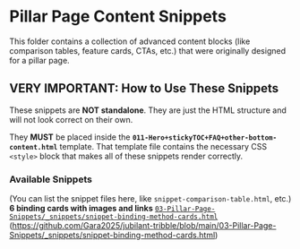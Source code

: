 # Pillar Page Content Snippets

This folder contains a collection of advanced content blocks (like comparison tables, feature cards, CTAs, etc.) that were originally designed for a pillar page.

## VERY IMPORTANT: How to Use These Snippets

These snippets are **NOT standalone**. They are just the HTML structure and will not look correct on their own.

They **MUST** be placed inside the **`011-Hero+stickyTOC+FAQ+other-bottom-content.html`** template. That template file contains the necessary CSS `<style>` block that makes all of these snippets render correctly.

### Available Snippets
(You can list the snippet files here, like `snippet-comparison-table.html`, etc.)
**6 binding cards with images and links** [`03-Pillar-Page-Snippets/_snippets/snippet-binding-method-cards.html`](https://raw.githubusercontent.com/Gara2025/jubilant-tribble/03-Pillar-Page-Snippets/_snippets/snippet-binding-method-cards.html
)
(https://github.com/Gara2025/jubilant-tribble/blob/main/03-Pillar-Page-Snippets/_snippets/snippet-binding-method-cards.html)
